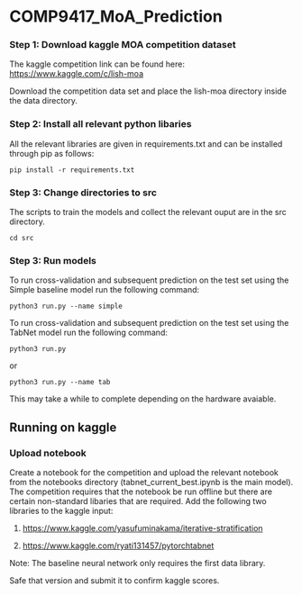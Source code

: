 # COMP9417_MoA_Prediction

### Step 1: Download kaggle MOA competition dataset

The kaggle competition link can be found here: https://www.kaggle.com/c/lish-moa

Download the competition data set and place the lish-moa directory inside the data directory.

### Step 2: Install all relevant python libaries

All the relevant libraries are given in requirements.txt and can be installed through pip as follows:

```console
pip install -r requirements.txt
```

### Step 3: Change directories to src

The scripts to train the models and collect the relevant ouput are in the src directory.

```console
cd src
```

### Step 3: Run models

To run cross-validation and subsequent prediction on the test set using the Simple baseline model run the following command:

```console
python3 run.py --name simple
```

To run cross-validation and subsequent prediction on the test set using the TabNet model run the following command:

```console
python3 run.py
```
or
```console
python3 run.py --name tab
```

This may take a while to complete depending on the hardware avaiable.

## Running on kaggle

### Upload notebook

Create a notebook for the competition and upload the relevant notebook from the notebooks directory (tabnet_current_best.ipynb is the main model). The competition requires that the notebook be run offline but there are certain non-standard libaries that are required. Add the following two libraries to the kaggle input:

1. https://www.kaggle.com/yasufuminakama/iterative-stratification

2. https://www.kaggle.com/ryati131457/pytorchtabnet

Note: The baseline neural network only requires the first data library.

Safe that version and submit it to confirm kaggle scores.
